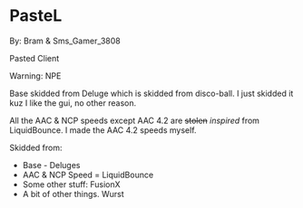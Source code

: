 # PasteL
By: Bram & Sms_Gamer_3808

Pasted Client

Warning: NPE

Base skidded from Deluge which is skidded from disco-ball. I just skidded it kuz I like the gui, no other reason.

All the AAC & NCP speeds except AAC 4.2 are ~~stolen~~ *inspired* from LiquidBounce. I made the AAC 4.2 speeds myself.

Skidded from:
- Base - Deluges
- AAC & NCP Speed = LiquidBounce
- Some other stuff: FusionX
- A bit of other things. Wurst
